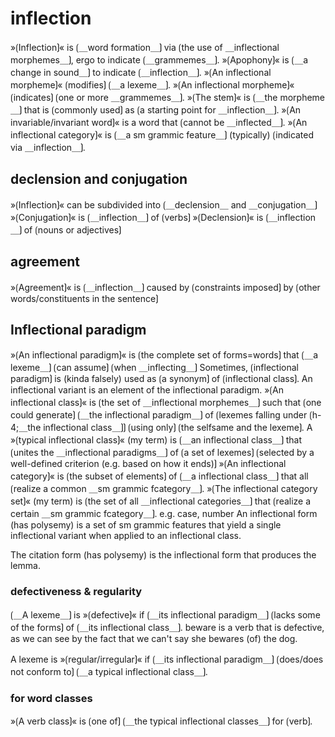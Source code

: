 # inflection

»⟮Inflection⟯« is ⟮＿word formation＿⟯ via ⟮the use of ＿inflectional morphemes＿⟯, ergo to indicate ⟮＿grammemes＿⟯.
»⟮Apophony⟯« is ⟮＿a change in sound＿⟯ to indicate ⟮＿inflection＿⟯.
»⟮An inflectional morpheme⟯« ⟮modifies⟯ ⟮＿a lexeme＿⟯.
»⟮An inflectional morpheme⟯« ⟮indicates⟯ ⟮one or more ＿grammemes＿⟯.
»⟮The stem⟯« is ⟮＿the morpheme＿⟯ that is ⟮commonly used⟯ as ⟮a starting point for ＿inflection＿⟯.
»⟮An invariable/invariant word⟯« is a word that ⟮cannot be ＿inflected＿⟯.
»⟮An inflectional category⟯« is ⟮＿a sm grammic feature＿⟯ (typically) ⟮indicated via ＿inflection＿⟯.

## declension and conjugation

»⟮Inflection⟯« can be subdivided into ⟮＿declension＿ and ＿conjugation＿⟯
»⟮Conjugation⟯« is ⟮＿inflection＿⟯ of ⟮verbs⟯
»⟮Declension⟯« is ⟮＿inflection＿⟯ of ⟮nouns or adjectives⟯

## agreement

»⟮Agreement⟯« is ⟮＿inflection＿⟯ caused by ⟮constraints imposed⟯ by ⟮other words/constituents in the sentence⟯

## Inflectional paradigm

»⟮An inflectional paradigm⟯« is ⟮the complete set of forms=words⟯ that ⟮＿a lexeme＿⟯ ⟮can assume⟯ ⟮when ＿inflecting＿⟯
Sometimes, ⟮inflectional paradigm⟯ is (kinda falsely) used as ⟮a synonym⟯ of ⟮inflectional class⟯.
An inflectional variant is an element of the inflectional paradigm.
»⟮An inflectional class⟯« is ⟮the set of ＿inflectional morphemes＿⟯ such that ⟮one could generate⟯ ⟮＿the inflectional paradigm＿⟯ of ⟮lexemes falling under ⟮h-4;＿the inflectional class＿⟯⟯ ⟮using only⟯ ⟮the selfsame and the lexeme⟯.
A »⟮typical inflectional class⟯« (my term) is ⟮＿an inflectional class＿⟯ that ⟮unites the ＿inflectional paradigms＿⟯ of ⟮a set of lexemes⟯ ⟮selected by a well-defined criterion (e.g. based on how it ends)⟯
»⟮An inflectional category⟯« is ⟮the subset of elements⟯ of ⟮＿a inflectional class＿⟯ that all ⟮realize a common ＿sm grammic fcategory＿⟯.
»⟮The inflectional category set⟯« (my term) is ⟮the set of all ＿inflectional categories＿⟯ that ⟮realize a certain ＿sm grammic fcategory＿⟯.
e.g. case, number
An inflectional form (has polysemy) is a set of sm grammic features that yield a single inflectional variant when applied to an inflectional class.

The citation form (has polysemy) is the inflectional form that produces the lemma.

### defectiveness & regularity

⟮＿A lexeme＿⟯ is »⟮defective⟯« if ⟮＿its inflectional paradigm＿⟯ ⟮lacks some of the forms⟯ of ⟮＿its inflectional class＿⟯.
beware is a verb that is defective, as we can see by the fact that we can't say she bewares (of) the dog.

A lexeme is »⟮regular/irregular⟯« if ⟮＿its inflectional paradigm＿⟯ ⟮does/does not conform to⟯ ⟮＿a typical inflectional class＿⟯.

### for word classes

»⟮A verb class⟯« is ⟮one of⟯ ⟮＿the typical inflectional classes＿⟯ for ⟮verb⟯.
